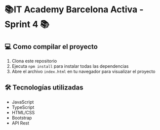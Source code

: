 #  📚IT Academy Barcelona Activa - Sprint 4 📚

## 💻  Como compilar el proyecto

1. Clona este repositorio
2. Ejecuta `npm install` para instalar todas las dependencias
3. Abre el archivo `index.html` en tu navegador para visualizar el proyecto

## 🛠️ Tecnologías utilizadas

- JavaScript
- TypeScript
- HTML/CSS
- Bootstrap
- API Rest
